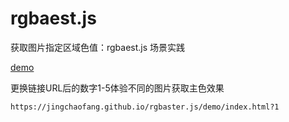 # rgbaest.js

获取图片指定区域色值：rgbaest.js 场景实践

[demo](https://jingchaofang.github.io/rgbaster.js/demo/index.html?1)

更换链接URL后的数字1-5体验不同的图片获取主色效果
```
https://jingchaofang.github.io/rgbaster.js/demo/index.html?1
```


